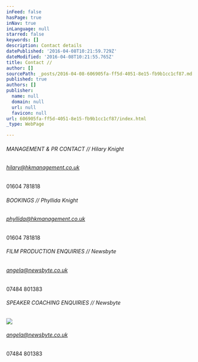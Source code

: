 ```yaml
---
inFeed: false
hasPage: true
inNav: true
inLanguage: null
starred: false
keywords: []
description: Contact details
datePublished: '2016-04-08T10:21:59.729Z'
dateModified: '2016-04-08T10:21:55.765Z'
title: Contact //
author: []
sourcePath: _posts/2016-04-08-606905fa-ff5d-4051-8e15-fb9b1cc1cf87.md
published: true
authors: []
publisher:
  name: null
  domain: null
  url: null
  favicon: null
url: 606905fa-ff5d-4051-8e15-fb9b1cc1cf87/index.html
_type: WebPage

---
```

###### MANAGEMENT & PR CONTACT // Hilary Knight

###### hilary@hkmanagement.co.uk   
01604 781818

###### BOOKINGS // Phyllida Knight 

###### phyllida@hkmanagement.co.uk  
01604 781818

###### FILM PRODUCTION ENQUIRIES // Newsbyte

###### angela@newsbyte.co.uk  
07484 801383

###### SPEAKER COACHING ENQUIRIES // Newsbyte
![](https://the-grid-user-content.s3-us-west-2.amazonaws.com/4862eb63-a76d-4b1c-8b96-664e166874cc.jpg)

###### angela@newsbyte.co.uk  
07484 801383